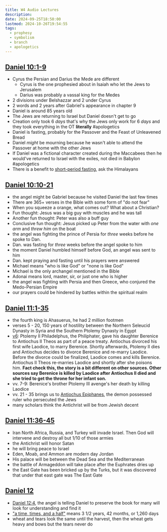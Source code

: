```yaml
---
title: W4 Audio Lectures
description: 
date: 2024-09-25T18:50:00
lastmod: 2024-10-26T19:54:55
tags:
  - prophesy
  - symbolism
  - branch
  - apologetics
---
```

## [Daniel 10:1](Daniel%2010.md#1)[](Daniel%2010.md#2)[](Daniel%2010.md#3)[](Daniel%2010.md#4)[](Daniel%2010.md#5)[](Daniel%2010.md#6)[](Daniel%2010.md#7)[](Daniel%2010.md#8)[-9](Daniel%2010.md#9)  
- Cyrus the Persian and Darius the Mede are different  
	- Cyrus is the one prophesied about in Isaiah who let the Jews to Jerusalem  
	- Darius was probably a vassal king for the Medes  
- 2 divisions under Belshazzar and 2 under Cyrus  
- 2 words and 2 years after Gabriel's appearance in chapter 9  
- Daniel is around 85 years old  
- The Jews are returning to Israel but Daniel doesn't get to go  
- Creation only took 6 *days* that's why the Jews only work for 6 *days* and they took everything in the OT **literally** #apologetics  
- Daniel is fasting, probably for the Passover and the Feast of Unleavened Bread  
- Daniel *might* be mourning because he wasn't able to attend the Passover at home with the other Jews  
- If Daniel was a fictional character created during the Maccabees then he would've returned to Israel with the exiles, not died in Babylon #apologetics  
- There is a benefit to [short-period fasting](short-period%20fasting.md), ask the Himalayans  
## [Daniel 10:10](Daniel%2010.md#10)[](Daniel%2010.md#11)[](Daniel%2010.md#12)[](Daniel%2010.md#13)[](Daniel%2010.md#14)[](Daniel%2010.md#15)[](Daniel%2010.md#16)[](Daniel%2010.md#17)[](Daniel%2010.md#18)[](Daniel%2010.md#19)[](Daniel%2010.md#20)[-21](Daniel%2010.md#21)  
- the angel might be Gabriel because he visited Daniel the last few times  
- There are 365+ verses in the Bible with some form of "do not fear"  
- When you squeeze a orange, what comes out? What about a Christian?  
- Fun thought: Jesus was a big guy with muscles and he was tall  
- Another fun thought: Peter was also a buff guy  
- Conclusive fun thought: Jesus picked up Peter from the water with *one arm* and *threw him* on the boat  
- the angel was fighting the prince of Persia for *three* weeks before he spoke to Dan.  
- Dan. was fasting for *three* weeks before the angel spoke to him  
- the moment Daniel humbled himself before God, an angel was sent to him  
- Dan. kept praying and fasting until his prayers were answered  
- Michael means "who is like God" or "none is like God"  
- Michael is the only archangel mentioned in the Bible  
- Adonai means lord, master, sir, or just one who is higher  
- the angel was fighting with Persia and then Greece, who conjured the Medo-Persian Empire  
- our prayers could be hindered by battles within the spiritual realm  
## [Daniel 11:1](Daniel%2011.md#1)[](Daniel%2011.md#2)[](Daniel%2011.md#3)[](Daniel%2011.md#4)[](Daniel%2011.md#5)[](Daniel%2011.md#6)[](Daniel%2011.md#7)[](Daniel%2011.md#8)[](Daniel%2011.md#9)[](Daniel%2011.md#10)[](Daniel%2011.md#11)[](Daniel%2011.md#12)[](Daniel%2011.md#13)[](Daniel%2011.md#14)[](Daniel%2011.md#15)[](Daniel%2011.md#16)[](Daniel%2011.md#17)[](Daniel%2011.md#18)[](Daniel%2011.md#19)[](Daniel%2011.md#20)[](Daniel%2011.md#21)[](Daniel%2011.md#22)[](Daniel%2011.md#23)[](Daniel%2011.md#24)[](Daniel%2011.md#25)[](Daniel%2011.md#26)[](Daniel%2011.md#27)[](Daniel%2011.md#28)[](Daniel%2011.md#29)[](Daniel%2011.md#30)[](Daniel%2011.md#31)[](Daniel%2011.md#32)[](Daniel%2011.md#33)[](Daniel%2011.md#34)[-35](Daniel%2011.md#35)  
- the fourth king is Ahasuerus, he had 2 million footmen  
- verses 5 - 20, 150 years of hostility between the Northern Seleucid Dynasty in Syria and the Southern Ptolemy Dynasty in Egypt  
- [v6](Dan%2011.md#6): Ptolemy II Philadelphus, the Philiphater, gave his daughter Berenice to Antiochus II Theos as part of a peace treaty. Antiochus divorced his first wife Laodice, to marry Berenice. Shortly afterwards, Ptolemy II dies and Antiochus decides to divorce Berenice and re-marry Laodice. Before the divorce could be finalized, Laodice comes and kills Berenice. Antiochus II Theos re-marries Laodice and shortly after she poisons him. **Fact check this, the story is a bit different on other sources. Other sources say Berenice is killed by Laodice after Antiochus II died and she tried to get the throne for her infant son.**  
- vv. 7-9: Berenice's brother Ptolemy III avenge's her death by killing Laodice  
- vv. 21 - 35 brings us to [Antiochus Epiphanes](202402141606.md), the demon possessed ruler who persecuted the Jews  
- many scholars think the Antichrist will be from Jewish decent  
## [Daniel 11:36](Daniel%2011.md#36)[](Daniel%2011.md#37)[](Daniel%2011.md#38)[](Daniel%2011.md#39)[](Daniel%2011.md#40)[](Daniel%2011.md#41)[](Daniel%2011.md#42)[](Daniel%2011.md#43)[](Daniel%2011.md#44)[-45](Daniel%2011.md#45)  
- Iran North Africa, Russia, and Turkey will invade Israel. Then God will intervene and destroy all but 1/10 of those armies  
- the Antichrist will honor Satan  
- he will bring peace to Israel  
- Eden, Moab, and Ammon are modern day Jordan  
- His palace will be between the Dead Sea and the Mediterranean  
- the battle of Armageddon will take place after the Euphrates dries up  
- the East Gate has been bricked up by the Turks, but it was discovered that under that east gate was The East Gate  
## [Daniel 12](Daniel%2012.md)  
- [Daniel 12:4](Daniel%2012.md#4), the angel is telling Daniel to preserve the book for many will look for understanding and find it  
- ["a time, times, and a half"](Daniel%2012.md#7) means 3 1/2 years, 42 months, or 1,260 days  
- wheat and tears look the same until the harvest, then the wheat gets heavy and bows but the tears never do  
  
  
  
